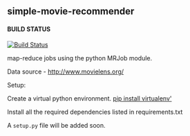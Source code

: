 ## simple-movie-recommender
#### BUILD STATUS

[![Build Status](https://travis-ci.org/ManMinster/simple-movie-recommender.svg?branch=master)](https://travis-ci.org/ManMinster/simple-movie-recommender)

map-reduce jobs using the python MRJob module.

Data source - http://www.movielens.org/


Setup:

Create a virtual python environment. [pip install virtualenv'](http://docs.python-guide.org/en/latest/dev/virtualenvs/)

Install all the required dependencies listed in requirements.txt

A `setup.py` file will be added soon. 
